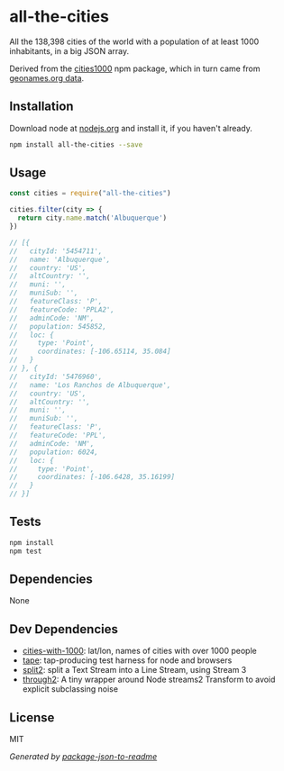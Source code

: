 # all-the-cities

All the 138,398 cities of the world with a population of at least 1000 inhabitants, in a big JSON array.

Derived from the [cities1000](https://www.npmjs.com/package/cities1000) npm package, which in turn came from [geonames.org data](http://download.geonames.org/export/dump/).

## Installation

Download node at [nodejs.org](http://nodejs.org) and install it, if you haven't already.

```sh
npm install all-the-cities --save
```
## Usage

```js
const cities = require("all-the-cities")

cities.filter(city => {
  return city.name.match('Albuquerque')
})

// [{
//   cityId: '5454711',
//   name: 'Albuquerque',
//   country: 'US',
//   altCountry: '',
//   muni: '',
//   muniSub: '',
//   featureClass: 'P',
//   featureCode: 'PPLA2',
//   adminCode: 'NM',
//   population: 545852,
//   loc: {
//     type: 'Point',
//     coordinates: [-106.65114, 35.084] 
//   }
// }, {
//   cityId: '5476960',
//   name: 'Los Ranchos de Albuquerque',
//   country: 'US',
//   altCountry: '',
//   muni: '',
//   muniSub: '',
//   featureClass: 'P',
//   featureCode: 'PPL',
//   adminCode: 'NM',
//   population: 6024,
//   loc: {
//     type: 'Point',
//     coordinates: [-106.6428, 35.16199]
//   }
// }]

```

## Tests

```sh
npm install
npm test
```

## Dependencies

None

## Dev Dependencies

- [cities-with-1000](https://github.com/nabilashraf/cities1000): lat/lon, names of cities with over 1000 people
- [tape](https://github.com/substack/tape): tap-producing test harness for node and browsers
- [split2](https://github.com/mcollina/split2): split a Text Stream into a Line Stream, using Stream 3
- [through2](https://github.com/rvagg/through2): A tiny wrapper around Node streams2 Transform to avoid explicit subclassing noise


## License

MIT

_Generated by [package-json-to-readme](https://github.com/zeke/package-json-to-readme)_
